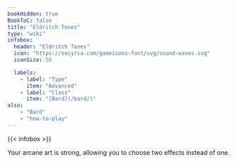```yaml
---
bookHidden: true
BookToC: false
title: "Eldritch Tones"
type: "wiki"
infobox:
  header: "Eldritch Tones"
  icon: "https://seiyria.com/gameicons-font/svg/sound-waves.svg"
  iconSize: 50

  labels:
    - label: "Type"
      item: "Advanced"
    - label: "Class"
      item: "[Bard](/bard/)"
also:
    - "Bard"
    - "how-to-play"
---
```


{{< infobox >}}

Your arcane art is strong, allowing you to choose two effects instead of one.